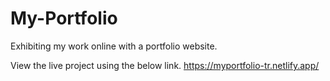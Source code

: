 # My-Portfolio
Exhibiting my work online with a portfolio website.

View the live project using the below link.
https://myportfolio-tr.netlify.app/
